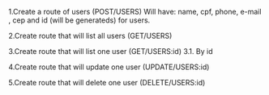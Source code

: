 1.Create a route of users (POST/USERS)
Will have: name, cpf, phone, e-mail , cep and id (will be generateds) for users.

2.Create route that will list all users (GET/USERS)

3.Create route that will list one user (GET/USERS:id)
 3.1. By id

4.Create route that will update one user (UPDATE/USERS:id)

5.Create route that will delete one user (DELETE/USERS:id)